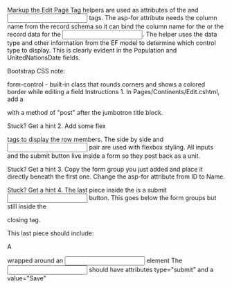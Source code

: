 Markup the Edit Page
Tag helpers are used as attributes of the <label> and <input> tags. The asp-for attribute needs the column name from the record schema so it can bind the column name for the <label> or the record data for the <input>. The helper uses the data type and other information from the EF model to determine which control type to display. This is clearly evident in the Population and UnitedNationsDate fields.

Bootstrap CSS note:

form-control - built-in class that rounds corners and shows a colored border while editing a field
Instructions
1.
In Pages/Continents/Edit.cshtml, add a <form> with a method of "post" after the jumbotron title block.


Stuck? Get a hint
2.
Add some flex <div> tags to display the row members. The side by side <label> and <input> pair are used with flexbox styling. All inputs and the submit button live inside a form so they post back as a unit.


Stuck? Get a hint
3.
Copy the form group you just added and place it directly beneath the first one. Change the asp-for attribute from ID to Name.


Stuck? Get a hint
4.
The last piece inside the <form> is a submit <input> button. This goes below the form groups but still inside the </form> closing tag.

This last piece should include:

A <div> wrapped around an <input> element
The <input> should have attributes type="submit" and a value="Save"